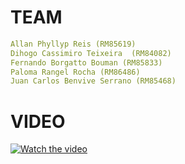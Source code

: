 # TEAM

```yaml
Allan Phyllyp Reis (RM85619)
Dihogo Cassimiro Teixeira  (RM84082)
Fernando Borgatto Bouman (RM85833)
Paloma Rangel Rocha (RM86486)
Juan Carlos Benvive Serrano (RM85468)
```

# VIDEO

[![Watch the video](https://img.youtube.com/vi/gvgY8q6N22c/maxresdefault.jpg)](https://www.youtube.com/watch?v=gvgY8q6N22c)
